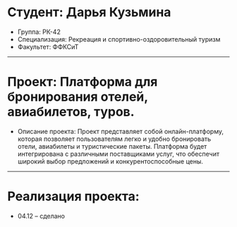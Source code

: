 # Студент: Дарья Кузьмина
- Группа: РК-42
- Специализация: Рекреация и спортивно-оздоровительный туризм
- Факультет: ФФКСиТ
---
# Проект: Платформа для бронирования отелей, авиабилетов, туров.
- Описание проекта: Проект представляет собой онлайн-платформу, которая позволяет пользователям легко и удобно бронировать отели, авиабилеты и туристические пакеты. Платформа будет интегрирована с различными поставщиками услуг, что обеспечит широкий выбор предложений и конкурентоспособные цены.
---
# Реализация проекта:
- 04.12 – сделано